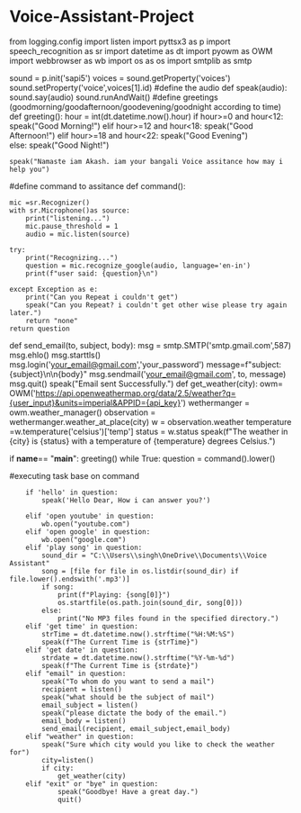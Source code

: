 # Voice-Assistant-Project
from logging.config import listen
import pyttsx3 as p
import speech_recognition as sr
import datetime as dt
import pyowm as OWM
import webbrowser as wb
import os as os
import smtplib as smtp

sound = p.init('sapi5')
voices = sound.getProperty('voices')
sound.setProperty('voice',voices[1].id)
#define the audio 
def speak(audio):
    sound.say(audio)
    sound.runAndWait()
#define greetings (goodmorning/goodafternoon/goodevening/goodnight according to time)
def greeting():
    hour = int(dt.datetime.now().hour)
    if hour>=0 and hour<12:
        speak("Good Morning!")
    elif hour>=12 and hour<18:
        speak("Good Afternoon!")
    elif hour>=18 and hour<22:
        speak("Good Evening")    
    else:
        speak("Good Night!")

    speak("Namaste iam Akash. iam your bangali Voice assitance how may i help you")
#define command to assitance 
def command():

    mic =sr.Recognizer()
    with sr.Microphone()as source:
        print("listening...")
        mic.pause_threshold = 1
        audio = mic.listen(source)

    try:
        print("Recognizing...")
        question = mic.recognize_google(audio, language='en-in')
        print(f"user said: {question}\n")

    except Exception as e:
        print("Can you Repeat i couldn't get")
        speak("Can you Repeat? i couldn't get other wise please try again later.")
        return "none"
    return question
def send_email(to, subject, body):
    msg = smtp.SMTP('smtp.gmail.com',587)
    msg.ehlo()
    msg.starttls()
    msg.login('your_email@gmail.com','your_password')
    message=f"subject: {subject}\n\n{body}"
    msg.sendmail('your_email@gmail.com', to, message)
    msg.quit()
    speak("Email sent Successfully.")
def get_weather(city):
    owm= OWM('https://api.openweathermap.org/data/2.5/weather?q={user_input}&units=imperial&APPID={api_key}')
    wethermanger = owm.weather_manager()
    observation = wethermanger.weather_at_place(city)
    w = observation.weather
    temperature =w.temperature('celsius')['temp']
    status = w.status
    speak(f"The weather in {city} is {status} with a temperature of {temperature} degrees Celsius.")

if __name__== "__main__":
    greeting()
    while True:
        question = command().lower()


#executing task base on command

        if 'hello' in question:
            speak('Hello Dear, How i can answer you?')

        elif 'open youtube' in question:
            wb.open("youtube.com")
        elif 'open google' in question:
            wb.open("google.com")
        elif 'play song' in question:
            sound_dir = "C:\\Users\\singh\OneDrive\\Documents\\Voice Assistant"
            song = [file for file in os.listdir(sound_dir) if file.lower().endswith('.mp3')]
            if song:
                print(f"Playing: {song[0]}")
                os.startfile(os.path.join(sound_dir, song[0]))
            else:
                print("No MP3 files found in the specified directory.")
        elif 'get time' in question:
            strTime = dt.datetime.now().strftime("%H:%M:%S")
            speak(f"The Current Time is {strTime}")
        elif 'get date' in question:
            strdate = dt.datetime.now().strftime("%Y-%m-%d")
            speak(f"The Current Time is {strdate}")
        elif "email" in question:
            speak("To whom do you want to send a mail")
            recipient = listen()
            speak("what should be the subject of mail")
            email_subject = listen()
            speak("please dictate the body of the email.")
            email_body = listen()
            send_email(recipient, email_subject,email_body)
        elif "weather" in question:
            speak("Sure which city would you like to check the weather for")
            city=listen()
            if city:
                get_weather(city)
        elif "exit" or "bye" in question:
                speak("Goodbye! Have a great day.")
                quit()
